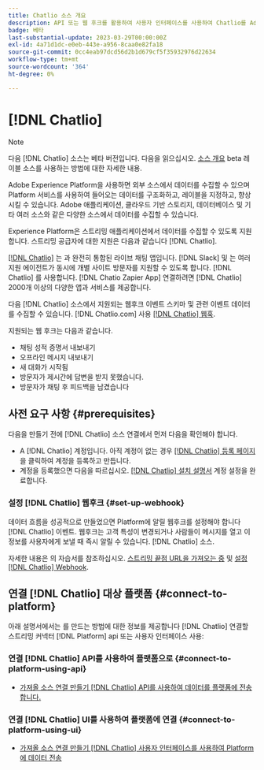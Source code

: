 ```yaml
---
title: Chatlio 소스 개요
description: API 또는 웹 후크를 활용하여 사용자 인터페이스를 사용하여 Chatlio를 Adobe Experience Platform에 연결하는 방법에 대해 알아봅니다
badge: 베타
last-substantial-update: 2023-03-29T00:00:00Z
exl-id: 4a71d1dc-e0eb-443e-a956-8caa0e82fa18
source-git-commit: 0cc4eab97dcd56d2b1d679cf5f35932976d22634
workflow-type: tm+mt
source-wordcount: '364'
ht-degree: 0%

---
```


# [!DNL Chatlio]

>[!NOTE]
>
>다음 [!DNL Chatlio] 소스는 베타 버전입니다. 다음을 읽으십시오. [소스 개요](../../home.md#terms-and-conditions) beta 레이블 소스를 사용하는 방법에 대한 자세한 내용.

Adobe Experience Platform을 사용하면 외부 소스에서 데이터를 수집할 수 있으며 Platform 서비스를 사용하여 들어오는 데이터를 구조화하고, 레이블을 지정하고, 향상시킬 수 있습니다. Adobe 애플리케이션, 클라우드 기반 스토리지, 데이터베이스 및 기타 여러 소스와 같은 다양한 소스에서 데이터를 수집할 수 있습니다.

Experience Platform은 스트리밍 애플리케이션에서 데이터를 수집할 수 있도록 지원합니다. 스트리밍 공급자에 대한 지원은 다음과 같습니다 [!DNL Chatlio].

[[!DNL Chatlio]](https://chatlio.com/) 는 과 완전히 통합된 라이브 채팅 앱입니다. [!DNL Slack] 및 는 여러 지원 에이전트가 동시에 개별 사이트 방문자를 지원할 수 있도록 합니다. [!DNL Chatlio] 를 사용합니다. [!DNL Chatio Zapier App] 연결하려면 [!DNL Chatlio] 2000개 이상의 다양한 앱과 서비스를 제공합니다.

다음 [!DNL Chatlio] 소스에서 지원되는 웹후크 이벤트 스키마 및 관련 이벤트 데이터를 수집할 수 있습니다. [!DNL Chatlio.com] 사용 [[!DNL Chatlio] 웹훅](https://chatlio.com/docs/webhooks/).

지원되는 웹 후크는 다음과 같습니다.

* 채팅 성적 증명서 내보내기
* 오프라인 메시지 내보내기
* 새 대화가 시작됨
* 방문자가 제시간에 답변을 받지 못했습니다.
* 방문자가 채팅 후 피드백을 남겼습니다

## 사전 요구 사항 {#prerequisites}

다음을 만들기 전에 [!DNL Chatlio] 소스 연결에서 먼저 다음을 확인해야 합니다.

* A [!DNL Chatlio] 계정입니다. 아직 계정이 없는 경우 [[!DNL Chatlio] 등록 페이지](https://chatlio.com/app/#/signup) 을 클릭하여 계정을 등록하고 만듭니다.
* 계정을 등록했으면 다음을 따르십시오. [[!DNL Chatlio] 설치 설명서](https://chatlio.com/docs/setup/) 계정 설정을 완료합니다.

### 설정 [!DNL Chatlio] 웹후크 {#set-up-webhook}

데이터 흐름을 성공적으로 만들었으면 Platform에 알릴 웹후크를 설정해야 합니다 [!DNL Chatlio] 이벤트. 웹후크는 고객 특성이 변경되거나 사람들이 메시지를 열고 이 정보를 사용자에게 보낼 때 즉시 알릴 수 있습니다. [!DNL Chatlio] 소스.

자세한 내용은 의 자습서를 참조하십시오. [스트리밍 끝점 URL을 가져오는 중](../../tutorials/ui/create/marketing-automation/chatlio-webhook.md#get-streaming-endpoint) 및 [설정 [!DNL Chatlio] Webhook](../../tutorials/ui/create/marketing-automation/chatlio-webhook.md#set-up-webhook).

## 연결 [!DNL Chatlio] 대상 플랫폼 {#connect-to-platform}

아래 설명서에서는 를 만드는 방법에 대한 정보를 제공합니다 [!DNL Chatlio] 연결할 스트리밍 커넥터 [!DNL Platform] api 또는 사용자 인터페이스 사용:

### 연결 [!DNL Chatlio] API를 사용하여 플랫폼으로 {#connect-to-platform-using-api}

* [가져올 소스 연결 만들기 [!DNL Chatlio] API를 사용하여 데이터를 플랫폼에 전송합니다.](../../tutorials/api/create/marketing-automation/chatlio-webhook.md)

### 연결 [!DNL Chatlio] UI를 사용하여 플랫폼에 연결 {#connect-to-platform-using-ui}

* [가져올 소스 연결 만들기 [!DNL Chatlio] 사용자 인터페이스를 사용하여 Platform에 데이터 전송](../../tutorials/ui/create/marketing-automation/chatlio-webhook.md)
